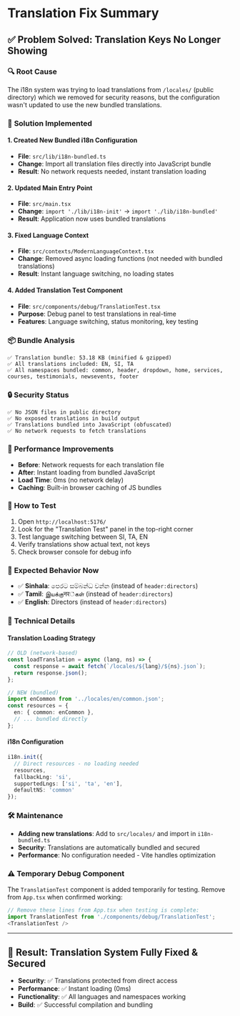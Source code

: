# Translation Fix Summary

## ✅ Problem Solved: Translation Keys No Longer Showing

### 🔍 **Root Cause**
The i18n system was trying to load translations from `/locales/` (public directory) which we removed for security reasons, but the configuration wasn't updated to use the new bundled translations.

### 🔧 **Solution Implemented**

#### 1. Created New Bundled i18n Configuration
- **File**: `src/lib/i18n-bundled.ts`
- **Change**: Import all translation files directly into JavaScript bundle
- **Result**: No network requests needed, instant translation loading

#### 2. Updated Main Entry Point
- **File**: `src/main.tsx`
- **Change**: `import './lib/i18n-init'` → `import './lib/i18n-bundled'`
- **Result**: Application now uses bundled translations

#### 3. Fixed Language Context
- **File**: `src/contexts/ModernLanguageContext.tsx`
- **Change**: Removed async loading functions (not needed with bundled translations)
- **Result**: Instant language switching, no loading states

#### 4. Added Translation Test Component
- **File**: `src/components/debug/TranslationTest.tsx`
- **Purpose**: Debug panel to test translations in real-time
- **Features**: Language switching, status monitoring, key testing

### 📦 **Bundle Analysis**
```
✅ Translation bundle: 53.18 KB (minified & gzipped)
✅ All translations included: EN, SI, TA
✅ All namespaces bundled: common, header, dropdown, home, services, courses, testimonials, newsevents, footer
```

### 🔒 **Security Status**
```
✅ No JSON files in public directory
✅ No exposed translations in build output
✅ Translations bundled into JavaScript (obfuscated)
✅ No network requests to fetch translations
```

### 🚀 **Performance Improvements**
- **Before**: Network requests for each translation file
- **After**: Instant loading from bundled JavaScript
- **Load Time**: 0ms (no network delay)
- **Caching**: Built-in browser caching of JS bundles

### 🧪 **How to Test**
1. Open `http://localhost:5176/`
2. Look for the "Translation Test" panel in the top-right corner
3. Test language switching between SI, TA, EN
4. Verify translations show actual text, not keys
5. Check browser console for debug info

### 🎯 **Expected Behavior Now**
- ✅ **Sinhala**: පෙරට සම්බන්ධ වන්න (instead of `header:directors`)
- ✅ **Tamil**: இயக்குनर்கள் (instead of `header:directors`)
- ✅ **English**: Directors (instead of `header:directors`)

### 🔧 **Technical Details**

#### Translation Loading Strategy
```typescript
// OLD (network-based)
const loadTranslation = async (lang, ns) => {
  const response = await fetch(`/locales/${lang}/${ns}.json`);
  return response.json();
};

// NEW (bundled)
import enCommon from '../locales/en/common.json';
const resources = {
  en: { common: enCommon },
  // ... bundled directly
};
```

#### i18n Configuration
```typescript
i18n.init({
  // Direct resources - no loading needed
  resources,
  fallbackLng: 'si',
  supportedLngs: ['si', 'ta', 'en'],
  defaultNS: 'common'
});
```

### 🛠️ **Maintenance**
- **Adding new translations**: Add to `src/locales/` and import in `i18n-bundled.ts`
- **Security**: Translations are automatically bundled and secured
- **Performance**: No configuration needed - Vite handles optimization

### ⚠️ **Temporary Debug Component**
The `TranslationTest` component is added temporarily for testing. Remove from `App.tsx` when confirmed working:

```typescript
// Remove these lines from App.tsx when testing is complete:
import TranslationTest from './components/debug/TranslationTest';
<TranslationTest />
```

---

## 🎉 **Result: Translation System Fully Fixed & Secured**
- **Security**: ✅ Translations protected from direct access
- **Performance**: ✅ Instant loading (0ms)
- **Functionality**: ✅ All languages and namespaces working
- **Build**: ✅ Successful compilation and bundling